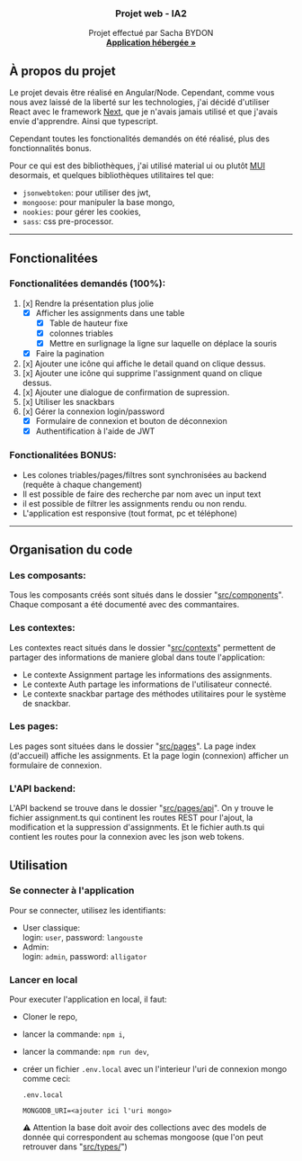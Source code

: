 <div align="center">
  <h3 align="center">Projet web - IA2</h3>
  <p align="center">
    Projet effectué par Sacha BYDON
    <br />
    <a href="https://projet-web-sacha-bydon.herokuapp.com"><strong>Application hébergée »</strong></a>
  </p>
</div>

## À propos du projet
Le projet devais être réalisé en Angular/Node. Cependant, comme vous nous avez laissé de la liberté sur les technologies, j'ai décidé d'utiliser React avec le framework <a href="https://nextjs.org/">Next</a>, que je n'avais jamais  utilisé et que j'avais envie d'apprendre. Ainsi que typescript.  

Cependant toutes les fonctionalités demandés on été réalisé, plus des fonctionnalités bonus.

Pour ce qui est des bibliothèques, j'ai utilisé material ui ou plutôt <a href="https://mui.com/">MUI</a> desormais, et quelques bibliothèques utilitaires tel que:
* `jsonwebtoken`: pour utiliser des jwt,
* `mongoose`: pour manipuler la base mongo,
* `nookies`: pour gérer les cookies,
* `sass`: css pre-processor.


---
## Fonctionalitées 

### Fonctionalitées demandés (100%):
1. [x] Rendre la présentation plus jolie
    - [x] Afficher les assignments dans une table
      - [x] Table de hauteur fixe
      - [x] colonnes triables
      - [x] Mettre en surlignage la ligne sur laquelle on déplace la souris
    - [x] Faire la pagination
2. [x] Ajouter une icône qui affiche le detail quand on clique dessus.
3. [x] Ajouter une icône qui supprime l'assignment quand on clique dessus.
4. [x] Ajouter une dialogue de confirmation de supression.
5. [x] Utiliser les snackbars
6. [x] Gérer la connexion login/password
    - [x] Formulaire de connexion et bouton de déconnexion
    - [x] Authentification à l'aide de JWT

### Fonctionalitées BONUS:
- Les colones triables/pages/filtres sont synchronisées au backend (requête à chaque changement)
- Il est possible de faire des recherche par nom avec un input text
- il est possible de filtrer les assignments rendu ou non rendu.
- L'application est responsive (tout format, pc et téléphone)


---
## Organisation du code

### Les composants:
Tous les composants créés sont situés dans le dossier "<a href="src/components">src/components</a>". Chaque composant a été documenté avec des commantaires.

### Les contextes:
Les contextes react situés dans le dossier "<a href="src/contexts">src/contexts</a>" permettent de partager des informations de maniere global dans toute l'application:
* Le contexte Assignment partage les informations des assignments.
* Le contexte Auth partage les informations de l'utilisateur connecté.
* Le contexte snackbar partage des méthodes utilitaires pour le système de snackbar.

### Les pages:
Les pages sont situées dans le dossier "<a href="src/pages">src/pages</a>". La page index (d'accueil) affiche les assignments. Et la page login (connexion) afficher un formulaire de connexion.

### L'API backend:
L'API backend se trouve dans le dossier "<a href="src/pages/api">src/pages/api</a>". On y trouve le fichier assignment.ts qui continent les routes REST pour l'ajout, la modification et la suppression d'assignments. Et le fichier auth.ts qui contient les routes pour la connexion avec les json web tokens.


## Utilisation


### Se connecter à l'application
Pour se connecter, utilisez les identifiants:

* User classique:  
  login: `user`,
  password: `langouste`
* Admin:  
  login: `admin`,
  password: `alligator`

### Lancer en local

Pour executer l'application en local, il faut:
* Cloner le repo,
* lancer la commande: `npm i`,
* lancer la commande: `npm run dev`,
* créer un fichier `.env.local` avec un l'interieur l'uri de connexion mongo comme ceci:

  `.env.local`
  ```
  MONGODB_URI=<ajouter ici l'uri mongo>
  ```

  ⚠️ Attention la base doit avoir des collections avec des models de donnée qui correspondent au schemas mongoose (que l'on peut retrouver dans "<a href="src/types/">src/types/</a>")